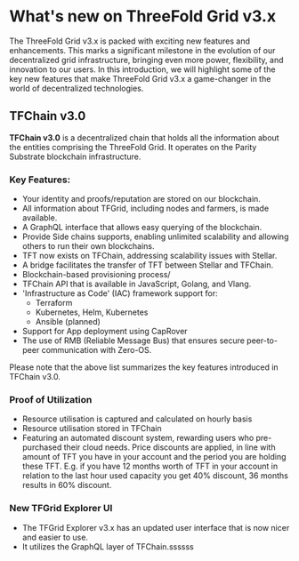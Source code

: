 # What's new on ThreeFold Grid v3.x

The ThreeFold Grid v3.x is packed with exciting new features and enhancements. This marks a significant milestone in the evolution of our decentralized grid infrastructure, bringing even more power, flexibility, and innovation to our users. In this introduction, we will highlight some of the key new features that make ThreeFold Grid v3.x a game-changer in the world of decentralized technologies.

## TFChain v3.0

__TFChain v3.0__ is a decentralized chain that holds all the information about the entities comprising the ThreeFold Grid. It operates on the Parity Substrate blockchain infrastructure.

### Key Features:

- Your identity and proofs/reputation are stored on our blockchain.
- All information about TFGrid, including nodes and farmers, is made available.
- A GraphQL interface that allows easy querying of the blockchain.
- Provide Side chains supports, enabling unlimited scalability and allowing others to run their own blockchains.
- TFT now exists on TFChain, addressing scalability issues with Stellar.
- A bridge facilitates the transfer of TFT between Stellar and TFChain.
- Blockchain-based provisioning process/
- TFChain API that is available in JavaScript, Golang, and Vlang.
- 'Infrastructure as Code' (IAC) framework support for:
    - Terraform
    - Kubernetes, Helm, Kubernetes
    - Ansible (planned)
- Support for App deployment using CapRover
- The use of RMB (Reliable Message Bus) that ensures secure peer-to-peer communication with Zero-OS.

Please note that the above list summarizes the key features introduced in TFChain v3.0.

### Proof of Utilization

- Resource utilisation is captured and calculated on hourly basis
- Resource utilisation stored in TFChain
- Featuring an automated discount system, rewarding users who pre-purchased their cloud needs. Price discounts are applied, in line with amount of TFT you have in your account and the period you are holding these TFT.
    E.g. if you have 12 months worth of TFT in your account in relation to the last hour used capacity you get 40% discount, 36 months results in 60% discount. 

### New TFGrid Explorer UI

- The TFGrid Explorer v3.x has an updated user interface that is now nicer and easier to use.
- It utilizes the GraphQL layer of TFChain.ssssss
